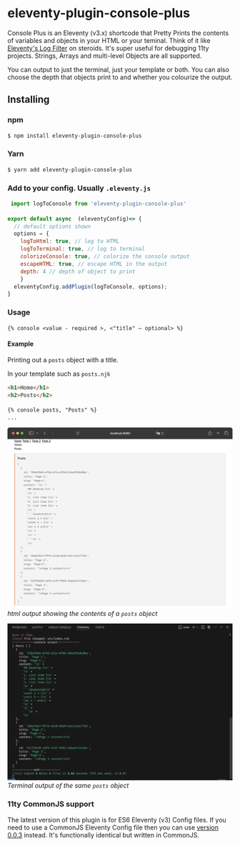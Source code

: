 # eleventy-plugin-console-plus

Console Plus is an Eleventy (v3.x) shortcode that Pretty Prints the contents of variables and objects in your HTML or your teminal. Think of it like [Eleventy's Log Filter](https://www.11ty.dev/docs/filters/log/) on steroids. It's super useful for debugging 11ty projects. Strings, Arrays and multi-level Objects are all supported.

You can output to just the terminal, just your template or both. You can also choose the depth that objects print to and whether you colourize the output. 
 
## Installing

### npm
```bash
$ npm install eleventy-plugin-console-plus
```

### Yarn
```bash
$ yarn add eleventy-plugin-console-plus
```

### Add to your config. Usually `.eleventy.js`
```js
 import logToConsole from 'eleventy-plugin-console-plus'

export default async  (eleventyConfig)=> {
  // default options shown
  options = {
    logToHtml: true, // log to HTML
    logToTerminal: true, // log to terminal
    colorizeConsole: true, // colorize the console output
    escapeHTML: true, // escape HTML in the output
    depth: 4 // depth of object to print
	}
  eleventyConfig.addPlugin(logToConsole, options);
}
```

### Usage
```
{% console <value - required >, <"title" — optional> %}
```
#### Example
Printing out a `posts` object with a title.

 In your template such as `posts.njk` 
```html
<h1>Home</h1>
<h2>Posts</h2>

{% console posts, "Posts" %}
...
```
![alt text](html.png)
*html output showing the contents of a `posts` object*

![alt text](console.png)
*Terminal output of the same `posts` object*



### 11ty CommonJS support
The latest version of this plugin is for ES6 Eleventy (v3) Config files. If you need to use a CommonJS Eleventy Config file then you can use [version 0.0.3](https://www.npmjs.com/package/eleventy-plugin-console-plus/v/0.0.3) instead. It's functionally identical but written in CommonJS. 